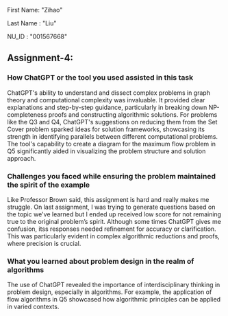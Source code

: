 First Name: "Zihao"

Last Name : "Liu"

NU_ID : "001567668"

## Assignment-4:

### How ChatGPT or the tool you used assisted in this task
ChatGPT's ability to understand and dissect complex problems in graph theory and computational complexity was invaluable. It provided clear explanations and step-by-step guidance, particularly in breaking down NP-completeness proofs and constructing algorithmic solutions. For problems like the Q3 and Q4, ChatGPT's suggestions on reducing them from the Set Cover problem sparked ideas for solution frameworks, showcasing its strength in identifying parallels between different computational problems. The tool's capability to create a diagram for the maximum flow problem in Q5 significantly aided in visualizing the problem structure and solution approach.



### Challenges you faced while ensuring the problem maintained the spirit of the example
Like Professor Brown said, this assignment is hard and really makes me struggle. On last assignment, I was trying to generate questions based on the topic we've learned but I ended up received low score for not remaining true to the original problem’s spirit. Although some times ChatGPT gives me confusion, itss responses needed refinement for accuracy or clarification. This was particularly evident in complex algorithmic reductions and proofs, where precision is crucial.


### What you learned about problem design in the realm of algorithms
The use of ChatGPT revealed the importance of interdisciplinary thinking in problem design, especially in algorithms. For example, the application of flow algorithms in Q5 showcased how algorithmic principles can be applied in varied contexts.